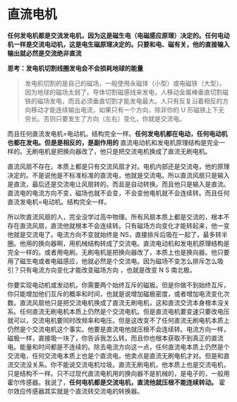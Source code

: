 # 直流电机

**任何发电机都是交流发电机，因为这是磁生电（电磁感应原理）决定的。任何电动机一样是交流电动机，这是电生磁原理决定的。只要和电、磁有关，他的直接输入输出就必然是交流绝非直流**

**思考：发电机切割线圈发电会不会损耗地球的能量**

>发电机切割的是自己的磁场，一般使用永磁体（小型）或电磁铁（大型）。因为地球的磁场太弱了。导体切割磁感线来发电，人移动金属棒垂直切割磁铁的磁场发电，而且必须垂直切割才能发电最大。人只有反复沿着相反的方向移动才能连续输出电流，如果只有一个方向，除非你的 U 形磁铁上下无穷长。否则只要发生了方向（左右）变化，你就是交流电。

而且任何直流发电机=电动机。结构完全一样。**任何发电机都在电动，任何电动机也都在发电。但是是相反的，是副作用的** 直流电动机和发电机原理结构是完全一样的。无刷电机是把换向器改了，他只是把交流电机换成了直流无刷电机。


直流风扇不存在。本质上都是只有交流风扇才对。电机内部还是交流电，他的原理决定的。不是说他是不标准标准的直流电，他就是交流电。所以直流风扇只是输入是直流，最后还是交流电让风扇转的。而且是自动转换。而且他只是输入是直流。直流电的电流方向不变，磁场也就不会变，不会变他电机就不会连续转。而且任何直流发电机=电动机。结构完全一样。

所以吹直流风扇的人，完全没学过高中物理。所有风扇本质上都是交流的，根本不存在直流风扇，直流他就根本不会连续转。只有磁场方向变化才能转起来，他一变他就是交流电了。电流方向不变就始终是 NS，直接排斥后吸在一起了，最多转半圈。他用的换向器啊，用机械结构转成了交流电。直流电动机和发电机原理结构是完全一样的。或者用电刷。无刷电机是把换向器改了，本质上也是换向器。他只要用了磁生电或者电磁感应，他就必然是个交流电。因为磁场不变怎么排斥怎么吸引？只有电流方向变化才能改变磁场方向
，也就是改变 N S 南北极。

你要实现电动机或发动机，你需要两个始终互斥的磁极。但是你做不到始终互斥，你只能增加他们互斥的概率和时间，也就是说增加磁极密度，或者增加电流变化次数。直流风扇他只是把交流电机换成了直流无刷电机，这和直流交流本身根本没关系。任何直流无刷电机本质上仍然是个交流电机。但是直流电机要变速只要改电压就可以，交流电机要同时改频率和电压。但是这改变不了任何直流无刷电机本质上仍然是个交流电机这个事实。他要是直流电他就压根不会连续转。电流方向一样，磁极一样，直接吸一块了，你告诉我怎么转。而且你也根本获取不到真正的直流电。能量和时间都是不连续的。除去电流方向这一点，任何直流电本质上仍然是个交流电，任何交流电本质上也是个直流电。他卖点是直流无刷电机才对。但是和直流交流没关系。你不能说交流电机垃圾。直流无刷电机，他本质上也是交流电机，只是结构不一样。只不过现代直流电机用的换向器不是机械的，是电子的，一般用霍尔传感器。我说了，**任何电机都是交流电机，直流他就压根不能连续转动。** 霍尔效应传感器其实就是个直流转交流电的转换器。
